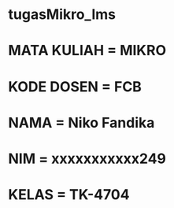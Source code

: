 # tugasMikro_lms

# MATA KULIAH = MIKRO
# KODE DOSEN  = FCB

# NAMA  = Niko Fandika
# NIM   = xxxxxxxxxxx249
# KELAS = TK-4704
